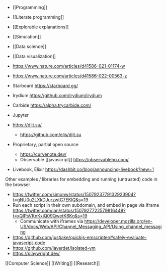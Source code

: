 - [[Programming]]
- [[Literate programming]]
- [[Explorable explanations]]
- [[Simulation]]
- [[Data science]]
- [[Data visualization]]

- https://www.nature.com/articles/d41586-021-01174-w
- https://www.nature.com/articles/d41586-022-00563-z

- Starboard https://starboard.gg/
- Irydium https://github.com/irydium/irydium
- Carbide https://alpha.trycarbide.com/

- Jupyter
- https://djit.su/
	-  https://github.com/elis/djit.su
- Proprietary, partial open source
	-  https://curvenote.dev/
	-  Observable [[javascript]] https://observablehq.com/
- Livebook, Elixir https://dashbit.co/blog/announcing-livebook?new=1

Other examples / libraries for embedding and running (untrusted) code in the browser

- https://twitter.com/simonw/status/1507923779132923904?t=gNU0u2LXkDJurzwtG7EKlQ&s=19
- Run each script in their own subdomain, and embed in page via iframe https://twitter.com/ian/status/1507927722579816448?t=xQlPsVKnKxiQ09QwetK6Kg&s=19
	-  Communicate with iframes via https://developer.mozilla.org/en-US/docs/Web/API/Channel_Messaging_API/Using_channel_messaging
- https://github.com/justjake/quickjs-emscripten#safely-evaluate-javascript-code
- https://github.com/laverdet/isolated-vm
- https://playwright.dev/

[[Computer Science]] [[Writing]] [[Research]]
